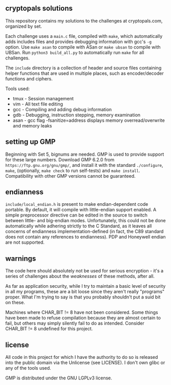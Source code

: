 ## cryptopals solutions

This repository contains my solutions to the challenges at cryptopals.com, organized by set.

Each challenge uses a `main.c` file, compiled with `make`, which automatically adds includes files and provides debugging information with gcc's `-g` option. Use `make asan` to compile with ASan or `make ubsan` to compile with UBSan. Run `python3 build_all.py` to automatically run `make` for all challenges.

The `include` directory is a collection of header and source files containing helper functions that are used in multiple places, such as encoder/decoder functions and ciphers.

Tools used:
* tmux - Session management
* vim - All text file editing
* gcc - Compiling and adding debug information
* gdb - Debugging, instruction stepping, memory examination
* asan - gcc flag -fsanitize=address displays memory overread/overwrite and memory leaks

## setting up GMP

Beginning with Set 5, bignums are needed. GMP is used to provide support for these large numbers. Download GMP 6.2.0 from `https://ftp.gnu.org/gnu/gmp/`, and install it with the standard `./configure`, `make`, (optionally, `make check` to run self-tests) and `make install`. Compatibility with other GMP versions cannot be guaranteed.

## endianness
`include/local_endian.h` is present to make endian-dependent code portable. By default, it will compile with little-endian support enabled. A simple preprocessor directive can be edited in the source to switch between little- and big-endian modes. Unfortunately, this could not be done automatically while adhering strictly to the C Standard, as it leaves all concerns of endianness implementation-defined (in fact, the C89 standard does not contain any references to endianness). PDP and Honeywell endian are not supported.

## warnings
The code here should absolutely not be used for serious encryption - it's a series of challenges about the *weaknesses* of these methods, after all.

As far as application security, while I try to maintain a basic level of security in all my programs, these are a bit loose since they aren't really "programs" proper. What I'm trying to say is that you probably shouldn't put a suid bit on these.

Machines where CHAR\_BIT != 8 have not been considered. Some things have been made to refuse compilation because they are almost certain to fail, but others may simply silently fail to do as intended. Consider CHAR\_BIT != 8 undefined for this project.

## license
All code in this project for which I have the authority to do so is released into the public domain via the Unlicense (see LICENSE). I don't own glibc or any of the tools used.

GMP is distributed under the GNU LGPLv3 license.
